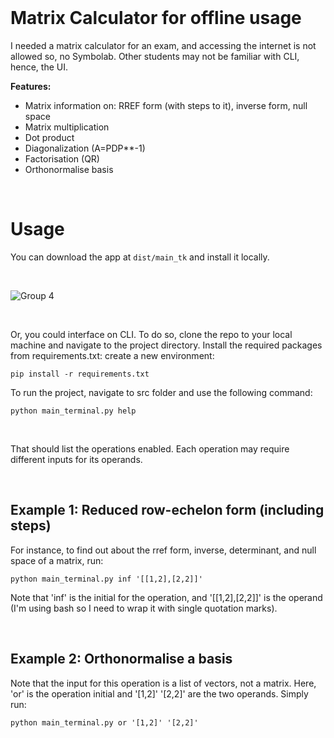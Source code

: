 <br>

# Matrix Calculator for offline usage
I needed a matrix calculator for an exam, and accessing the internet is not allowed so, no Symbolab. Other students may not be familiar with CLI, hence, the UI.

__Features:__
- Matrix information on: RREF form (with steps to it), inverse form, null space
- Matrix multiplication
- Dot product
- Diagonalization (A=PDP**-1)
- Factorisation (QR)
- Orthonormalise basis

<br>

# Usage
You can download the app at `dist/main_tk` and install it locally. 

<br>

![Group 4](https://github.com/Jamessukanto/matrix_calculator/assets/51419955/b2261b66-337c-4fae-ab42-b4b9d457142d)

<br>

Or, you could interface on CLI. To do so, clone the repo to your local machine and navigate to the project directory. Install the required packages from requirements.txt:
create a new environment:
```
pip install -r requirements.txt
```
To run the project, navigate to src folder and use the following command:

```
python main_terminal.py help
```
<br>

That should list the operations enabled. Each operation may require different inputs for its operands. 

<br>

## Example 1: Reduced row-echelon form (including steps)
For instance, to find out about the rref form, inverse, determinant, and null space of a matrix, run: 
```
python main_terminal.py inf '[[1,2],[2,2]]'
```
Note that 'inf' is the initial for the operation, and '[[1,2],[2,2]]' is the operand (I'm using bash so I need to wrap it with single quotation marks). 

<br>

## Example 2: Orthonormalise a basis

Note that the input for this operation is a list of vectors, not a matrix. Here, 'or' is the operation initial and '[1,2]' '[2,2]' are the two operands. Simply run:

```
python main_terminal.py or '[1,2]' '[2,2]' 
```

<br>
